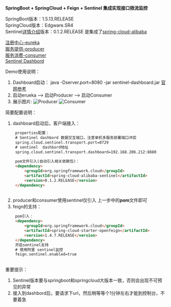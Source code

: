 **SpringBoot + SpringCloud + Feign + Sentinel 集成实现接口限流监控**

SpringBoot版本：1.5.13.RELEASE <br>
SpringCloud版本：Edgware.SR4 <br>
Sentinel[详情介绍](https://github.com/alibaba/Sentinel)版本：0.1.2.RELEASE 是集成了[spring-cloud-alibaba](https://github.com/alibaba/spring-cloud-alibaba)<br>

[注册中心-eureka](https://github.com/Xlinlin/SpringCloud-Demo/tree/master/SpringCloud-Sentinel/SpringCloud-Sentinel-Eureka) <br>
[服务提供-producer](https://github.com/Xlinlin/SpringCloud-Demo/tree/master/SpringCloud-Sentinel/SpringCloud-Sentinel-Producer) <br>
[服务消费-consumer](https://github.com/Xlinlin/SpringCloud-Demo/tree/master/SpringCloud-Sentinel/SpringCloud-Sentinel-Consumer) <br>
[Sentinel Dashbord](https://github.com/Xlinlin/SpringCloud-Demo/tree/master/SpringCloud-Sentinel/dashbord)<br>

Demo使用说明：
1. Dashboard启动：
java -Dserver.port=8080 -jar sentinel-dashboard.jar
[官网参考](https://github.com/alibaba/Sentinel/wiki/%E6%8E%A7%E5%88%B6%E5%8F%B0)
2. 启动erueka --> 启动Producer --> 启动Consumer
3. 展示图片:
![Producer](https://github.com/Xlinlin/SpringCloud-Demo/blob/master/SpringCloud-Sentinel/img/sentinel-dashbord-producer.png)
![Consumer](https://github.com/Xlinlin/SpringCloud-Demo/blob/master/SpringCloud-Sentinel/img/sentinel-dashbord-consumer.png)

简要配置说明：
1. dashboard启动后，客户端接入：<br>
    ```html
     properties配置：
     # Sentinel dashbord 数据交互端口，注意单机多服务部署端口冲突
     spring.cloud.sentinel.transport.port=8729
     # sentinel  dashbord地址
     spring.cloud.sentinel.transport.dashboard=192.168.206.212:8880
     
     pom文件引入(自动引入相关依赖包)：
     <dependency>
         <groupId>org.springframework.cloud</groupId>
         <artifactId>spring-cloud-alibaba-sentinel</artifactId>
         <version>0.1.2.RELEASE</version>
     </dependency>
  
    ```
2. producer和consumer使用sentinel仅引入 上一步中的**pom**文件即可
3. feign的支持：
   ```html
    pom引入：
    <dependency>
        <groupId>org.springframework.cloud</groupId>
        <artifactId>spring-cloud-starter-openfeign</artifactId>
        <version>1.4.7.RELEASE</version>
    </dependency>
    开启sentinel支持
    # 使用阿里 sentinel监控
    feign.sentinel.enabled=true
 
   ```

重要提示：
1. Sentinel版本要与springboot和springcloud大版本一致，否则会出现不可预见的异常
2. 接入到dashbord后，要请求下url，然后稍等等个1分钟左右才能到控制台，不要着急


